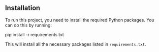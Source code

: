 ## Installation

To run this project, you need to install the required Python packages. You can do this by running:

pip install -r requirements.txt

This will install all the necessary packages listed in `requirements.txt`.

